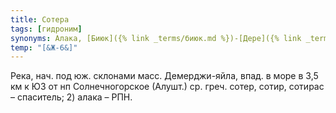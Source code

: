 ```yaml
---
title: Сотера
tags: [гидроним]
synonyms: Алака, [Биюк]({% link _terms/биюк.md %})-[Дере]({% link _terms/дере.md %})
temp: "[&Ж-6&]"
---
```


Река, нач. под юж. склонами масс. Демерджи-яйла, впад. в море в 3,5 км к ЮЗ от
нп Солнечногорское (Алушт.) ср. греч. сотер, сотир, сотирас – спаситель; 2)
алака – РПН.

